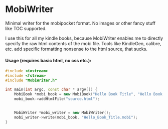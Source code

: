 MobiWriter
==========

Minimal writer for the mobipocket format. No images or other fancy stuff like TOC supported.

I use this for all my kindle books, because MobiWriter enables me to directly specify the raw html contents of the mobi file. Tools like KindleGen, calibre, etc. add specific formatting nonsense to the html source, that sucks.

#### Usage (requires basic html, no css etc.):

```c++
#include <iostream>
#include <fstream>
#include "MobiWriter.h"

int main(int argc, const char * argv[]) {
    MobiBook *mobi_book = new MobiBook("Hello Book Title", "Hello Book Author");
    mobi_book->addHtmlFile("source.html");
    
    
    MobiWriter *mobi_writer = new MobiWriter();
    mobi_writer->write(mobi_book, "Hello_Book_Title.mobi");
}
```
